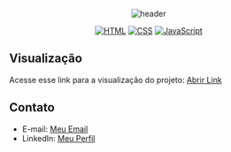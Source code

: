 <p align="center">
  
<img src="https://camo.githubusercontent.com/82291b0fe831bfc6781e07fc5090cbd0a8b912bb8b8d4fec0696c881834f81ac/68747470733a2f2f70726f626f742e6d656469612f394575424971676170492e676966" width="100%" height="2">

</p>
<div align="center">
  
![header](https://capsule-render.vercel.app/api?type=soft&text=⭐️RELÓGIO%20DIGITAL⭐&fontAlign=50&fontAlignY=60&fontSize=30&animation=fadeIn&height=100)

</div>

<div align="center">
  
  [![HTML](https://img.shields.io/badge/Feito%20com-HTML-purple)](#) 
  [![CSS](https://img.shields.io/badge/Feito%20com-CSS-purple)](#) 
  [![JavaScript](https://img.shields.io/badge/Feito%20com-JavaScript-purple)](#) 
  
</div> 


## Visualização

Acesse esse link para a visualização do projeto: [Abrir Link](https://ale00gs.github.io/RelogioDigital/)

## Contato

- E-mail: [Meu Email](mailto:agonsalvessissa@gmail.com)
- LinkedIn: [Meu Perfil](https://www.linkedin.com/in/alerrandra)

<p align="center">
<img src="https://camo.githubusercontent.com/82291b0fe831bfc6781e07fc5090cbd0a8b912bb8b8d4fec0696c881834f81ac/68747470733a2f2f70726f626f742e6d656469612f394575424971676170492e676966" width="100%" height="2">
</p>
